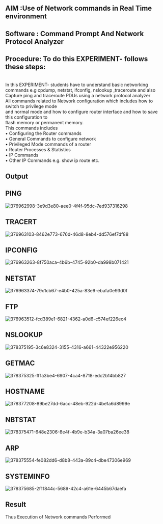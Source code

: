 ## AIM :Use of Network commands in Real Time environment
## Software : Command Prompt And Network Protocol Analyzer
## Procedure: To do this EXPERIMENT- follows these steps:
<BR>
In this EXPERIMENT- students have to understand basic networking commands e.g cpdump, netstat, ifconfig, nslookup ,traceroute and also Capture ping and traceroute PDUs using a network protocol analyzer 
<BR>
All commands related to Network configuration which includes how to switch to privilege mode
<BR>
and normal mode and how to configure router interface and how to save this configuration to
<BR>
flash memory or permanent memory.
<BR>
This commands includes
<BR>
• Configuring the Router commands
<BR>
• General Commands to configure network
<BR>
• Privileged Mode commands of a router 
<BR>
• Router Processes & Statistics
<BR>
• IP Commands
<BR>
• Other IP Commands e.g. show ip route etc.
<BR>

## Output
## PING
![376962998-3e9d3e80-aee0-4f4f-95dc-7ed937316298](https://github.com/user-attachments/assets/66953169-9880-4e31-9b1f-fb0a700cd509)
## TRACERT
![376963103-8462e773-676d-46d8-8eb4-dd576ef7df88](https://github.com/user-attachments/assets/e8b292a6-2b2b-4886-be27-3101c9ed85e9)
## IPCONFIG
![376963263-8f750aca-4b6b-4745-92b0-da998b071421](https://github.com/user-attachments/assets/bfdeb524-aebb-40d9-804d-b005b73c3b70)
## NETSTAT
![376963374-79c1cb67-e4b0-425a-83e9-ebafa0e93d0f](https://github.com/user-attachments/assets/e999a777-ac30-4c1b-ad83-952a62fdfdb5)
## FTP
![376963512-fcd389e1-6821-4362-a0d6-c574ef226ec4](https://github.com/user-attachments/assets/c7a6df4a-b639-47f5-832a-8babe392fc07)
## NSLOOKUP
![378375195-3c6e8324-3155-4316-a661-44322e956220](https://github.com/user-attachments/assets/a7cc49ef-845c-4610-b15e-2a07f57e3000)
## GETMAC
![378375325-ff1a3be4-6907-4ca4-8718-edc2b14bb827](https://github.com/user-attachments/assets/67420292-8c67-4efc-b384-1d097d95be4e)
## HOSTNAME
![378377208-89be27dd-6acc-48eb-922d-4be1a6d8999e](https://github.com/user-attachments/assets/3511830a-c61d-468e-90a9-c2a97b22a5bd)
## NBTSTAT
![378375471-648e2306-8e4f-4b9e-b34a-3a07ba26ee38](https://github.com/user-attachments/assets/3b9f47e1-0e81-41db-9f36-9189625d8d16)
## ARP
![378375554-fe082dd6-d8b8-443a-89c4-dbe47306e969](https://github.com/user-attachments/assets/bb19d9c5-2015-4a81-ab3e-7d932cd5e09e)
## SYSTEMINFO
![378375685-2f11844c-5689-42c4-a61e-6445b67daefa](https://github.com/user-attachments/assets/4a5ce7b6-09e8-4d28-bfc5-09af9d1004b3)

## Result
Thus Execution of Network commands Performed 
